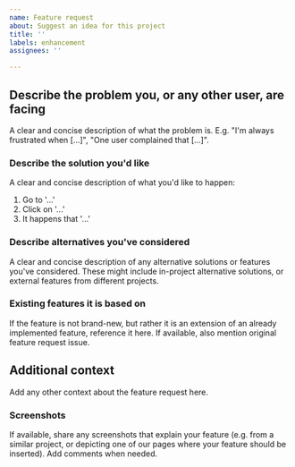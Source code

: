 ```yaml
---
name: Feature request
about: Suggest an idea for this project
title: ''
labels: enhancement
assignees: ''

---
```


## Describe the problem you, or any other user, are facing
A clear and concise description of what the problem is.
E.g. "I'm always frustrated when [...]", "One user complained that [...]".

### Describe the solution you'd like
A clear and concise description of what you'd like to happen:
1. Go to '...'
2. Click on '...'
3. It happens that '...'

### Describe alternatives you've considered
A clear and concise description of any alternative solutions or features you've considered.
These might include in-project alternative solutions, or external features from different projects.

### Existing features it is based on
If the feature is not brand-new, but rather it is an extension of an already implemented feature, reference it here. If available, also mention original feature request issue.

## Additional context
Add any other context about the feature request here.

### Screenshots
If available, share any screenshots that explain your feature (e.g. from a similar project, or depicting one of our pages where your feature should be inserted). Add comments when needed.
